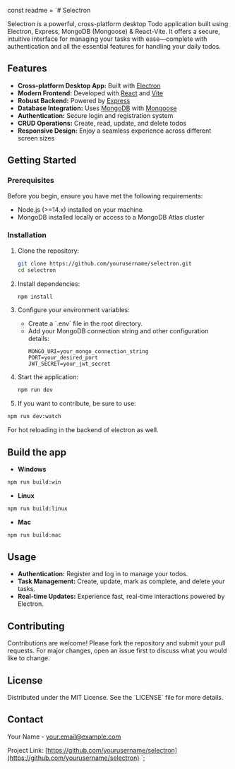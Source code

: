 const readme = `# Selectron

Selectron is a powerful, cross-platform desktop Todo application built using Electron, Express, MongoDB (Mongoose) & React-Vite. It offers a secure, intuitive interface for managing your tasks with ease—complete with authentication and all the essential features for handling your daily todos.

## Features

- **Cross-platform Desktop App:** Built with [Electron](https://electronjs.org/)
- **Modern Frontend:** Developed with [React](https://reactjs.org/) and [Vite](https://vitejs.dev/)
- **Robust Backend:** Powered by [Express](https://expressjs.com/)
- **Database Integration:** Uses [MongoDB](https://www.mongodb.com/) with [Mongoose](https://mongoosejs.com/)
- **Authentication:** Secure login and registration system
- **CRUD Operations:** Create, read, update, and delete todos
- **Responsive Design:** Enjoy a seamless experience across different screen sizes

## Getting Started

### Prerequisites

Before you begin, ensure you have met the following requirements:
- Node.js (>=14.x) installed on your machine
- MongoDB installed locally or access to a MongoDB Atlas cluster

### Installation

1. Clone the repository:
   ```bash
   git clone https://github.com/yourusername/selectron.git
   cd selectron
   ```

2. Install dependencies:
   ```bash
   npm install
   ```

3. Configure your environment variables:
   - Create a \`.env\` file in the root directory.
   - Add your MongoDB connection string and other configuration details:
     ```
     MONGO_URI=your_mongo_connection_string
     PORT=your_desired_port
     JWT_SECRET=your_jwt_secret
     ```

4. Start the application:
   ```bash
   npm run dev
   ```

5. If you want to contribute, be sure to use:
```bash
npm run dev:watch
```

For hot reloading in the backend of electron as well.

## Build the app

- **Windows**
```bash
npm run build:win
```

- **Linux**
```bash
npm run build:linux
```

- **Mac**
```bash
npm run build:mac
```


## Usage

- **Authentication:** Register and log in to manage your todos.
- **Task Management:** Create, update, mark as complete, and delete your tasks.
- **Real-time Updates:** Experience fast, real-time interactions powered by Electron.

## Contributing

Contributions are welcome! Please fork the repository and submit your pull requests. For major changes, open an issue first to discuss what you would like to change.

## License

Distributed under the MIT License. See the \`LICENSE\` file for more details.

## Contact

Your Name - [your.email@example.com](mailto:your.email@example.com)

Project Link: [https://github.com/yourusername/selectron](https://github.com/yourusername/selectron)
`;

